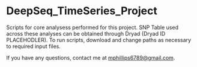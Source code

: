 # DeepSeq_TimeSeries_Project
Scripts for core analysess performed for this project. SNP Table used across these analyses can be obtained through Dryad (Dryad ID PLACEHODLER). To run scripts, download and change paths as necessary to required input files. 

If you have any questions, contact me at mphillips6789@gmail.com.
